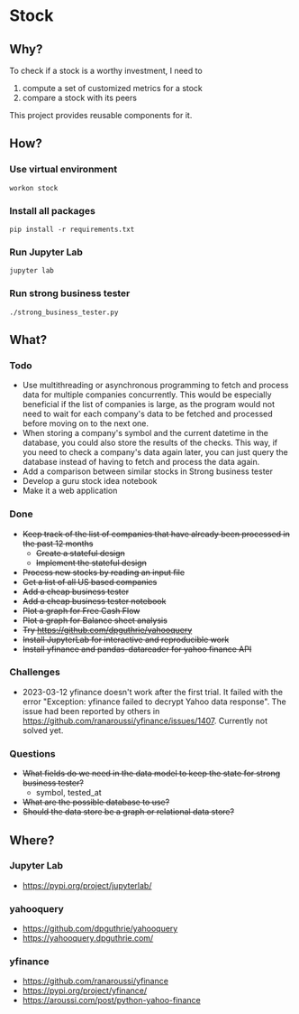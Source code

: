 # Stock

## Why?

To check if a stock is a worthy investment, I need to

1. compute a set of customized metrics for a stock
2. compare a stock with its peers

This project provides reusable components for it.

## How?

### Use virtual environment

```commandline
workon stock
```

### Install all packages

```commandline
pip install -r requirements.txt
```

### Run Jupyter Lab

```commandline
jupyter lab
```

### Run strong business tester

```commandline
./strong_business_tester.py
```

## What?

### Todo
* Use multithreading or asynchronous programming to fetch and process data for multiple companies concurrently. This
  would be especially beneficial if the list of companies is large, as the program would not need to wait for each
  company's data to be fetched and processed before moving on to the next one.
* When storing a company's symbol and the current datetime in the database, you could also store the results of the
  checks. This way, if you need to check a company's data again later, you can just query the database instead of having
  to fetch and process the data again.
* Add a comparison between similar stocks in Strong business tester
* Develop a guru stock idea notebook
* Make it a web application

### Done
* ~~Keep track of the list of companies that have already been processed in the past 12 months~~
    * ~~Create a stateful design~~
    * ~~Implement the stateful design~~
* ~~Process new stocks by reading an input file~~
* ~~Get a list of all US based companies~~
* ~~Add a cheap business tester~~
* ~~Add a cheap business tester notebook~~
* ~~Plot a graph for Free Cash Flow~~
* ~~Plot a graph for Balance sheet analysis~~
* ~~Try https://github.com/dpguthrie/yahooquery~~
* ~~Install JupyterLab for interactive and reproducible work~~
* ~~Install yfinance and pandas-datareader for yahoo finance API~~

### Challenges

* 2023-03-12 yfinance doesn't work after the first trial. It failed with the error "Exception: yfinance failed to
  decrypt Yahoo data response". The issue had been reported by others
  in https://github.com/ranaroussi/yfinance/issues/1407. Currently not solved yet.

### Questions

* ~~What fields do we need in the data model to keep the state for strong business tester?~~
    * symbol, tested_at
* ~~What are the possible database to use?~~
* ~~Should the data store be a graph or relational data store?~~

## Where?

### Jupyter Lab

* https://pypi.org/project/jupyterlab/

### yahooquery

* https://github.com/dpguthrie/yahooquery
* https://yahooquery.dpguthrie.com/

### yfinance

* https://github.com/ranaroussi/yfinance
* https://pypi.org/project/yfinance/
* https://aroussi.com/post/python-yahoo-finance
